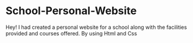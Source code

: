 # School-Personal-Website
Hey! I had created a  personal website for a school along with the facilities provided and courses offered. By using Html and Css
